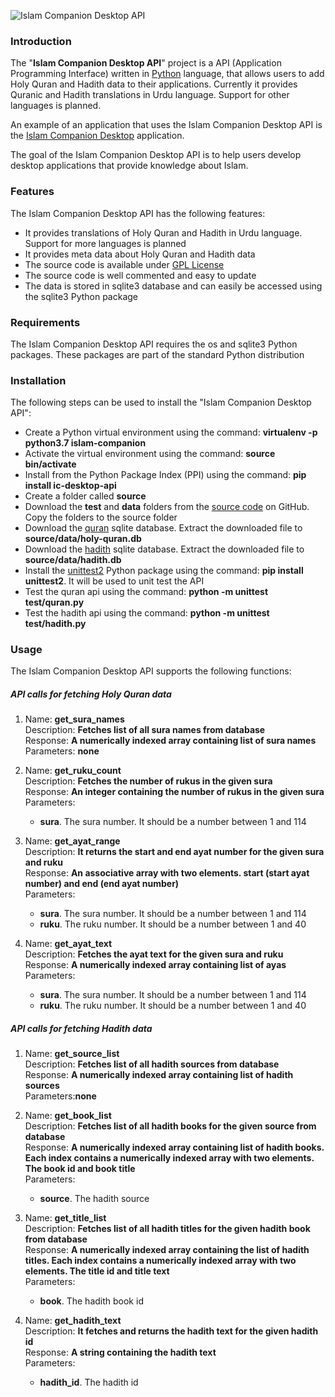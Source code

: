 ![Islam Companion Desktop API](https://pakjiddat.netlify.app/static/7f2d195ad7c772ec2e7065e946722dff/f8915/islamcompanion-desktop-api.png)

### Introduction

The "**Islam Companion Desktop API**" project is a API (Application Programming Interface) written in [Python](https://www.python.org/) language, that allows users to add Holy Quran and Hadith data to their applications. Currently it provides Quranic and Hadith translations in Urdu language. Support for other languages is planned.

An example of an application that uses the Islam Companion Desktop API is the [Islam Companion Desktop](https://pakjiddat.netlify.app/posts/islam-companion-desktop-api) application.

The goal of the Islam Companion Desktop API is to help users develop desktop applications that provide knowledge about Islam.

### Features

The Islam Companion Desktop API has the following features:

* It provides translations of Holy Quran and Hadith in Urdu language. Support for more languages is planned
* It provides meta data about Holy Quran and Hadith data
* The source code is available under [GPL License](https://github.com/nadirlc/islam-companion-desktop-api/blob/master/LICENSE)
* The source code is well commented and easy to update
* The data is stored in sqlite3 database and can easily be accessed using the sqlite3 Python package

### Requirements

The Islam Companion Desktop API requires the os and sqlite3 Python packages. These packages are part of the standard Python distribution

### Installation

The following steps can be used to install the "Islam Companion Desktop API":

* Create a Python virtual environment using the command: **virtualenv -p python3.7 islam-companion**
* Activate the virtual environment using the command: **source bin/activate**
* Install from the Python Package Index (PPI) using the command: **pip install ic-desktop-api**
* Create a folder called **source**
* Download the **test** and **data** folders from the [source code](https://github.com/nadirlc/islam-companion-desktop-api/archive/master.zip) on GitHub. Copy the folders to the source folder
* Download the [quran](https://drive.google.com/open?id=11a_dQ4i0__--x5PkFjlmwMUxgMdTWbIa) sqlite database. Extract the downloaded file to **source/data/holy-quran.db**
* Download the [hadith](https://drive.google.com/open?id=1pHo5auUuKiNEi9jlmQJ0-n3oqDEdbDR0) sqlite database. Extract the downloaded file to **source/data/hadith.db**
* Install the [unittest2](https://pypi.org/project/unittest2/) Python package using the command: **pip install unittest2**. It will be used to unit test the API
* Test the quran api using the command: **python -m unittest test/quran.py**
* Test the hadith api using the command: **python -m unittest test/hadith.py**

### Usage

The Islam Companion Desktop API supports the following functions:

##### API calls for fetching Holy Quran data

1.  Name: **get_sura_names**  
Description: **Fetches list of all sura names from database**  
Response: **A numerically indexed array containing list of sura names**  
Parameters: **none**  
    
2.  Name: **get_ruku_count**  
Description: **Fetches the number of rukus in the given sura**  
Response: **An integer containing the number of rukus in the given sura**  
Parameters:  
    * **sura**. The sura number. It should be a number between 1 and 114  
    
3.  Name: **get_ayat_range**  
Description: **It returns the start and end ayat number for the given sura and ruku**  
Response: **An associative array with two elements. start (start ayat number) and end (end ayat number)**  
Parameters:  
    * **sura**. The sura number. It should be a number between 1 and 114  
    * **ruku**. The ruku number. It should be a number between 1 and 40  
    
4.  Name: **get_ayat_text**  
Description: **Fetches the ayat text for the given sura and ruku**  
Response: **A numerically indexed array containing list of ayas**  
Parameters:  
    * **sura**. The sura number. It should be a number between 1 and 114  
    * **ruku**. The ruku number. It should be a number between 1 and 40  

##### API calls for fetching Hadith data

1.  Name: **get_source_list**  
Description: **Fetches list of all hadith sources from database**  
Response: **A numerically indexed array containing list of hadith sources**  
Parameters:**none**  
    
2.  Name: **get_book_list**  
Description: **Fetches list of all hadith books for the given source from database**  
Response: **A numerically indexed array containing list of hadith books. Each index contains a numerically indexed array with two elements. The book id and book title**  
Parameters:  
    * **source**. The hadith source  
   
3.  Name: **get_title_list**  
Description: **Fetches list of all hadith titles for the given hadith book from database**  
Response: **A numerically indexed array containing the list of hadith titles. Each index contains a numerically indexed array with two elements. The title id and title text**  
Parameters:  
    * **book**. The hadith book id  
    
4.  Name: **get_hadith_text**  
Description: **It fetches and returns the hadith text for the given hadith id**  
Response: **A string containing the hadith text**  
Parameters:  
    * **hadith_id**. The hadith id  
